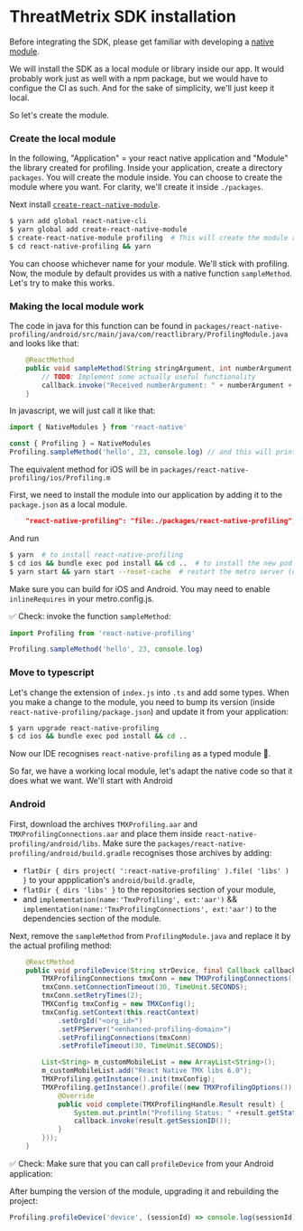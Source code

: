 # ThreatMetrix SDK installation

Before integrating the SDK, please get familiar with developing a [native module](https://reactnative.dev/docs/native-modules-intro).

We will install the SDK as a local module or library inside our app. It would probably work just as well with a npm package, but we would have to configue the CI as such. And for the sake of simplicity, we'll just keep it local.

So let's create the module.

### Create the local module

In the following, "Application" = your react native application and "Module" the library created for profiling.
Inside your application, create a directory `packages`. You will create the module inside. You can choose to create the module where you want. For clarity, we'll create it inside `./packages`.

Next install [`create-react-native-module`](https://www.npmjs.com/package/create-react-native-module).

```bash
$ yarn add global react-native-cli
$ yarn global add create-react-native-module
$ create-react-native-module profiling  # This will create the module react-native-profiling
$ cd react-native-profiling && yarn
```

You can choose whichever name for your module. We'll stick with profiling.
Now, the module by default provides us with a native function `sampleMethod`. Let's try to make this works.

### Making the local module work

The code in java for this function can be found in `packages/react-native-profiling/android/src/main/java/com/reactlibrary/ProfilingModule.java` and looks like that:

```java
    @ReactMethod
    public void sampleMethod(String stringArgument, int numberArgument, Callback callback) {
        // TODO: Implement some actually useful functionality
        callback.invoke("Received numberArgument: " + numberArgument + " stringArgument: " + stringArgument);
    }
```

In javascript, we will just call it like that:

```javascript
import { NativeModules } from 'react-native'

const { Profiling } = NativeModules
Profiling.sampleMethod('hello', 23, console.log) // and this will print "Received numberArgument: 23  stringArgument: hello"
```

The equivalent method for iOS will be in `packages/react-native-profiling/ios/Profiling.m`

First, we need to install the module into our application by adding it to the `package.json` as a local module.

```json
    "react-native-profiling": "file:./packages/react-native-profiling",
```

And run

```bash
$ yarn  # to install react-native-profiling
$ cd ios && bundle exec pod install && cd ..  # to install the new pod for iOS
$ yarn start && yarn start --reset-cache  # restart the metro server (due to patched package conflicts)
```

Make sure you can build for iOS and Android. You may need to enable `inlineRequires` in your metro.config.js.

✅ Check: invoke the function `sampleMethod`:

```javascript
import Profiling from 'react-native-profiling'

Profiling.sampleMethod('hello', 23, console.log)
```

### Move to typescript

Let's change the extension of `index.js` into `.ts` and add some types.
When you make a change to the module, you need to bump its version (inside `react-native-profiling/package.json`) and update it from your application:

```bash
$ yarn upgrade react-native-profiling
$ cd ios && bundle exec pod install && cd ..
```

Now our IDE recognises `react-native-profiling` as a typed module 🎉.

So far, we have a working local module, let's adapt the native code so that it does what we want.
We'll start with Android

### Android

First, download the archives `TMXProfiling.aar` and `TMXProfilingConnections.aar` and place them inside `react-native-profiling/android/libs`.
Make sure the `packages/react-native-profiling/android/build.gradle` recognises those archives by adding:

- `flatDir { dirs project( ':react-native-profiling' ).file( 'libs' ) }` to your appplication's `android/build.gradle`,
- `flatDir { dirs 'libs' }` to the repositories section of your module,
- and `implementation(name:'TmxProfiling', ext:'aar')` && `implementation(name:'TmxProfilingConnections', ext:'aar')` to the dependencies section of the module.

Next, remove the `sampleMethod` from `ProfilingModule.java` and replace it by the actual profiling method:

```java
    @ReactMethod
    public void profileDevice(String strDevice, final Callback callback) {
        TMXProfilingConnections tmxConn = new TMXProfilingConnections();
        tmxConn.setConnectionTimeout(30, TimeUnit.SECONDS);
        tmxConn.setRetryTimes(2);
        TMXConfig tmxConfig = new TMXConfig();
        tmxConfig.setContext(this.reactContext)
            .setOrgId("<org_id>")
            .setFPServer("<enhanced-profiling-domain>")
            .setProfilingConnections(tmxConn)
            .setProfileTimeout(30, TimeUnit.SECONDS);

        List<String> m_customMobileList = new ArrayList<String>();
        m_customMobileList.add("React Native TMX libs 6.0");
        TMXProfiling.getInstance().init(tmxConfig);
        TMXProfiling.getInstance().profile((new TMXProfilingOptions()).setCustomAttributes(m_customMobileList), ( new TMXEndNotifier() {
            @Override
            public void complete(TMXProfilingHandle.Result result) {
                System.out.println("Profiling Status: " +result.getStatus() + "  session_id: "+ result.getSessionID());
                callback.invoke(result.getSessionID());
            }
        }));
    }
```

✅ Check: Make sure that you can call `profileDevice` from your Android application:

After bumping the version of the module, upgrading it and rebuilding the project:

```javascript
Profiling.profileDevice('device', (sessionId) => console.log(sessionId)) // This should console.log the session id (ex: 5396838fd816f243bd6262142442e202)
```
